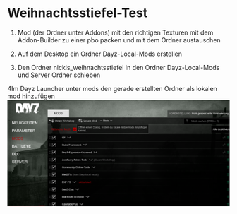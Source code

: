# Weihnachtsstiefel-Test

1. Mod (der Ordner unter Addons) mit den richtigen Texturen mit dem Addon-Builder zu einer pbo packen und mit dem Ordner austauschen

2. Auf dem Desktop ein Ordner Dayz-Local-Mods erstellen
3. Den Ordner nickis_weihnachtsstiefel in den Ordner Dayz-Local-Mods und Server Ordner schieben

4Im Dayz Launcher unter mods den gerade erstellten Ordner als lokalen mod hinzufügen
![Steam Lokal Mod](https://github.com/neelab2/Weihnachtsstiefel-Test/blob/main/Screenshot%202023-11-30%20191651.png?raw=true)


